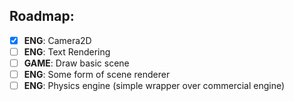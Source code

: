 ## Roadmap:
- [X] **ENG**: Camera2D
- [ ] **ENG**: Text Rendering
- [ ] **GAME**: Draw basic scene
- [ ] **ENG**: Some form of scene renderer
- [ ] **ENG**: Physics engine (simple wrapper over commercial engine)